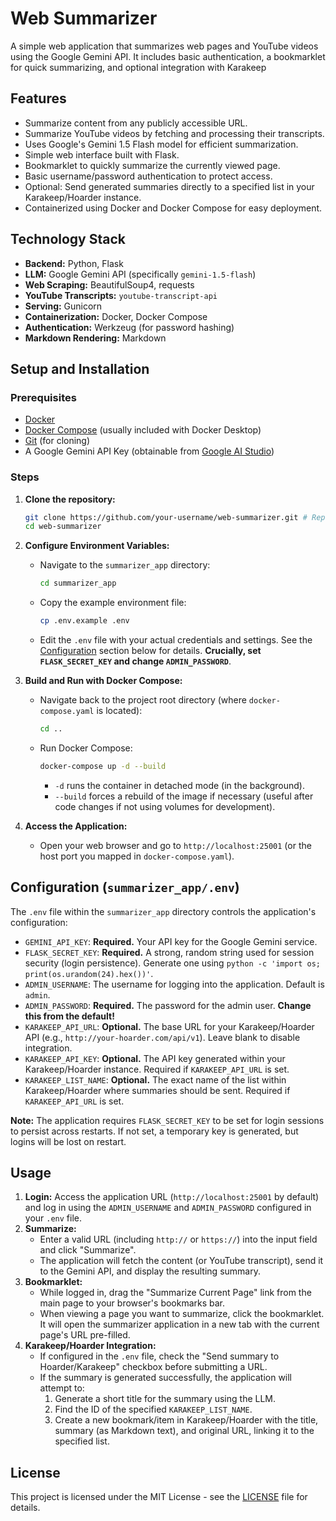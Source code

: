 # Web Summarizer

A simple web application that summarizes web pages and YouTube videos using the Google Gemini API. It includes basic authentication, a bookmarklet for quick summarizing, and optional integration with Karakeep

## Features

*   Summarize content from any publicly accessible URL.
*   Summarize YouTube videos by fetching and processing their transcripts.
*   Uses Google's Gemini 1.5 Flash model for efficient summarization.
*   Simple web interface built with Flask.
*   Bookmarklet to quickly summarize the currently viewed page.
*   Basic username/password authentication to protect access.
*   Optional: Send generated summaries directly to a specified list in your Karakeep/Hoarder instance.
*   Containerized using Docker and Docker Compose for easy deployment.

## Technology Stack

*   **Backend:** Python, Flask
*   **LLM:** Google Gemini API (specifically `gemini-1.5-flash`)
*   **Web Scraping:** BeautifulSoup4, requests
*   **YouTube Transcripts:** `youtube-transcript-api`
*   **Serving:** Gunicorn
*   **Containerization:** Docker, Docker Compose
*   **Authentication:** Werkzeug (for password hashing)
*   **Markdown Rendering:** Markdown

## Setup and Installation

### Prerequisites

*   [Docker](https://docs.docker.com/get-docker/)
*   [Docker Compose](https://docs.docker.com/compose/install/) (usually included with Docker Desktop)
*   [Git](https://git-scm.com/book/en/v2/Getting-Started-Installing-Git) (for cloning)
*   A Google Gemini API Key (obtainable from [Google AI Studio](https://aistudio.google.com/))

### Steps

1.  **Clone the repository:**
    ```bash
    git clone https://github.com/your-username/web-summarizer.git # Replace with the actual repo URL
    cd web-summarizer
    ```

2.  **Configure Environment Variables:**
    *   Navigate to the `summarizer_app` directory:
        ```bash
        cd summarizer_app
        ```
    *   Copy the example environment file:
        ```bash
        cp .env.example .env
        ```
    *   Edit the `.env` file with your actual credentials and settings. See the [Configuration](#configuration-summarizer_appenv) section below for details. **Crucially, set `FLASK_SECRET_KEY` and change `ADMIN_PASSWORD`**.

3.  **Build and Run with Docker Compose:**
    *   Navigate back to the project root directory (where `docker-compose.yaml` is located):
        ```bash
        cd ..
        ```
    *   Run Docker Compose:
        ```bash
        docker-compose up -d --build
        ```
        *   `-d` runs the container in detached mode (in the background).
        *   `--build` forces a rebuild of the image if necessary (useful after code changes if not using volumes for development).

4.  **Access the Application:**
    *   Open your web browser and go to `http://localhost:25001` (or the host port you mapped in `docker-compose.yaml`).

## Configuration (`summarizer_app/.env`)

The `.env` file within the `summarizer_app` directory controls the application's configuration:

*   `GEMINI_API_KEY`: **Required.** Your API key for the Google Gemini service.
*   `FLASK_SECRET_KEY`: **Required.** A strong, random string used for session security (login persistence). Generate one using `python -c 'import os; print(os.urandom(24).hex())'`.
*   `ADMIN_USERNAME`: The username for logging into the application. Default is `admin`.
*   `ADMIN_PASSWORD`: **Required.** The password for the admin user. **Change this from the default!**
*   `KARAKEEP_API_URL`: **Optional.** The base URL for your Karakeep/Hoarder API (e.g., `http://your-hoarder.com/api/v1`). Leave blank to disable integration.
*   `KARAKEEP_API_KEY`: **Optional.** The API key generated within your Karakeep/Hoarder instance. Required if `KARAKEEP_API_URL` is set.
*   `KARAKEEP_LIST_NAME`: **Optional.** The exact name of the list within Karakeep/Hoarder where summaries should be sent. Required if `KARAKEEP_API_URL` is set.

**Note:** The application requires `FLASK_SECRET_KEY` to be set for login sessions to persist across restarts. If not set, a temporary key is generated, but logins will be lost on restart.

## Usage

1.  **Login:** Access the application URL (`http://localhost:25001` by default) and log in using the `ADMIN_USERNAME` and `ADMIN_PASSWORD` configured in your `.env` file.
2.  **Summarize:**
    *   Enter a valid URL (including `http://` or `https://`) into the input field and click "Summarize".
    *   The application will fetch the content (or YouTube transcript), send it to the Gemini API, and display the resulting summary.
3.  **Bookmarklet:**
    *   While logged in, drag the "Summarize Current Page" link from the main page to your browser's bookmarks bar.
    *   When viewing a page you want to summarize, click the bookmarklet. It will open the summarizer application in a new tab with the current page's URL pre-filled.
4.  **Karakeep/Hoarder Integration:**
    *   If configured in the `.env` file, check the "Send summary to Hoarder/Karakeep" checkbox before submitting a URL.
    *   If the summary is generated successfully, the application will attempt to:
        1.  Generate a short title for the summary using the LLM.
        2.  Find the ID of the specified `KARAKEEP_LIST_NAME`.
        3.  Create a new bookmark/item in Karakeep/Hoarder with the title, summary (as Markdown text), and original URL, linking it to the specified list.

## License

This project is licensed under the MIT License - see the [LICENSE](LICENSE) file for details.
